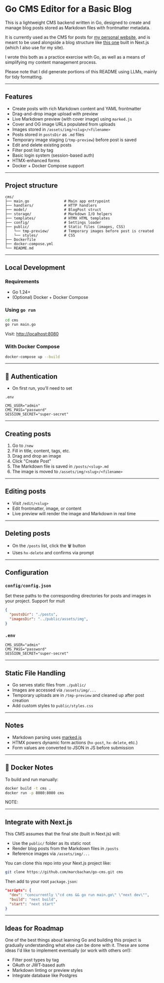 # Go CMS Editor for a Basic Blog

This is a lightweight CMS backend written in Go, designed to create and manage blog posts stored as Markdown files with frontmatter metadata. 

It is currently used as the CMS for posts for [my personal website](https://marcbachan.com), and is meant to be used alongside a blog structure like [this one](https://vercel.com/templates/blog/blog-starter-kit) built in Next.js (which I also use for my site).

I wrote this both as a practice exercise with Go, as well as a means of simplifying my content management process. 

Please note that I did generate portions of this README using LLMs, mainly for tidy formatting.

---

## Features

- Create posts with rich Markdown content and YAML frontmatter
- Drag-and-drop image upload with preview
- Live Markdown preview (with cover image) using `marked.js`
- Cover and OG image URLs populated from uploads
- Images stored in `/assets/img/<slug>/<filename>`
- Posts stored in `postsDir` as `.md` files
- Temporary image staging (`/tmp-preview`) before post is saved
- Edit and delete existing posts
- Filter post list by tag
- Basic login system (session-based auth)
- HTMX-enhanced forms
- Docker + Docker Compose support

---

## Project structure

```
cms/
├── main.go                # Main app entrypoint
├── handlers/              # HTTP handlers
├── model/                 # BlogPost struct
├── storage/               # Markdown I/O helpers
├── templates/             # HTMX HTML templates
├── config/                # Settings loader
├── public/                # Static files (images, CSS)
│   └── tmp-preview/       # Temporary images before post is created
|   └── styles/            # CSS
├── Dockerfile
├── docker-compose.yml
└── README.md

````

---

## Local Development

### Requirements

- Go 1.24+
- (Optional) Docker + Docker Compose

### Using `go run`

```bash
cd cms
go run main.go
````

Visit: [http://localhost:8080](http://localhost:8080)

### With Docker Compose

```bash
docker-compose up --build
```

---

## 🔐 Authentication

* On first run, you'll need to set 

`.env`

```
CMS_USER="admin"
CMS_PASS="password"
SESSION_SECRET="super-secret"
```

---

## Creating posts

1. Go to `/new`
2. Fill in title, content, tags, etc.
3. Drag and drop an image
4. Click "Create Post"
5. The Markdown file is saved in `/posts/<slug>.md`
6. The image is moved to `/assets/img/<slug>/<filename>`

---

## Editing posts

* Visit `/edit/<slug>`
* Edit frontmatter, image, or content
* Live preview will render the image and Markdown in real time

---

## Deleting posts

* On the `/posts` list, click the 🗑 button
* Uses `hx-delete` and confirms via prompt

---

## Configuration 

### `config/config.json`

Set these paths to the corresponding directories for posts and images in your project. Support for mult

```json
{
  "postsDir": "./posts",
  "imagesDir": "../public/assets/img",
}
```

### `.env`

```
CMS_USER="admin"
CMS_PASS="password"
SESSION_SECRET="super-secret"
```


---

## Static File Handling

* Go serves static files from `./public/`
* Images are accessed via `/assets/img/...`
* Temporary uploads are in `/tmp-preview` and cleaned up after post creation
* Add custom styles to `public/styles.css`

---

## Notes

* Markdown parsing uses [marked.js](https://marked.js.org/)
* HTMX powers dynamic form actions (`hx-post`, `hx-delete`, etc.)
* Form values are converted to JSON in JS before submission

---

## 🐳 Docker Notes

To build and run manually:

```bash
docker build -t cms .
docker run -p 8080:8080 cms
```
NOTE: 

---

## Integrate with Next.js

This CMS assumes that the final site (built in Next.js) will:

* Use the `public/` folder as its static root
* Render blog posts from the Markdown files in `/posts`
* Reference images via `/assets/img/...`

You can clone this repo into your Next.js project like:

```bash
git clone https://github.com/marcbachan/go-cms.git cms
```

Then add to your root `package.json`:

```json
"scripts": {
  "dev": "concurrently \"cd cms && go run main.go\" \"next dev\"",
  "build": "next build",
  "start": "next start"
}
```

---

## Ideas for Roadmap

One of the best things about learning Go and building this project is gradually understanding what else can be done with it. These are some ideas I'd like to implement eventually (or work with others on!):

* Filter post types by tag
* OAuth or JWT-based auth
* Markdown linting or preview styles
* Integrate database like Postgres
